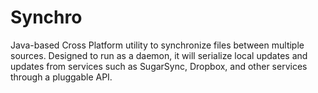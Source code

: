 Synchro
==============

Java-based Cross Platform utility to synchronize files between multiple sources. Designed to run as a daemon, it will serialize local updates and updates from services such as SugarSync, Dropbox, and other services through a pluggable API. 

